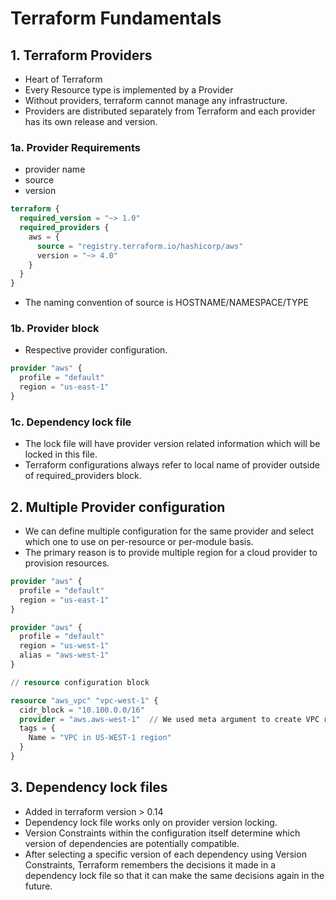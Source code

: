 # Terraform Fundamentals

## 1. Terraform Providers
- Heart of Terraform
- Every Resource type is implemented by a Provider
- Without providers, terraform cannot manage any infrastructure.
- Providers are distributed separately from Terraform and each provider has its own release and version.

### 1a. Provider Requirements
- provider name
- source
- version
```terraform
terraform {
  required_version = "~> 1.0"
  required_providers {
    aws = {
      source = "registry.terraform.io/hashicorp/aws"
      version = "~> 4.0"
    }
  }
}

```
- The naming convention of source is HOSTNAME/NAMESPACE/TYPE

### 1b. Provider block
- Respective provider configuration.

```terraform
provider "aws" {
  profile = "default"
  region = "us-east-1"
}
```

### 1c. Dependency lock file
- The lock file will have provider version related information which will be locked in this file.
- Terraform configurations always refer to local name of provider outside of required_providers block.

## 2. Multiple Provider configuration
- We can define multiple configuration for the same provider and select which one to use on per-resource or per-module basis.
- The primary reason is to provide multiple region for a cloud provider to provision resources.

```terraform
provider "aws" {
  profile = "default"
  region = "us-east-1"
}

provider "aws" {
  profile = "default"
  region = "us-west-1"
  alias = "aws-west-1"
}

// resource configuration block

resource "aws_vpc" "vpc-west-1" {
  cidr_block = "10.100.0.0/16"
  provider = "aws.aws-west-1"  // We used meta argument to create VPC resource in us-west-1 region
  tags = {
    Name = "VPC in US-WEST-1 region"
  }
}
```

## 3. Dependency lock files
- Added in terraform version > 0.14
- Dependency lock file works only on provider version locking.
- Version Constraints within the configuration itself determine which version of dependencies are potentially compatible.
- After selecting a specific version of each dependency using Version Constraints, Terraform remembers the decisions it made
  in a dependency lock file so that it can make the same decisions again in the future.
